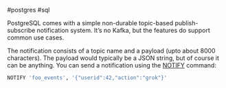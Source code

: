 #postgres #sql

PostgreSQL comes with a simple non-durable topic-based publish-subscribe notification system. It’s no Kafka, but the features do support common use cases.

The notification consists of a topic name and a payload (upto about 8000 characters). The payload would typically be a JSON string, but of course it can be anything. You can send a notification using the [NOTIFY](https://www.postgresql.org/docs/current/static/sql-notify.html) command:

```sql
NOTIFY 'foo_events', '{"userid":42,"action":"grok"}'
```